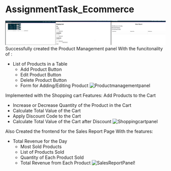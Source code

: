 ﻿# AssignmentTask_Ecommerce
 ![Panel](https://github.com/Ani0711/AssignmentTask_Ecommerce/blob/main/AssessmentTask_ECommerce/Panel.jpg)
Successfully created the Product Management panel
With the funcitonality of :
- List of Products in a Table
    - Add Product Button
    - Edit Product Button
    - Delete Product Button
    - Form for Adding/Editing Product
![Productmanagementpanel](https://github.com/user-attachments/assets/8decacb8-5c60-43e6-821c-06777c81620f)

Implemented with the Shopping cart Features:
Add Products to the Cart
  - Increase or Decrease Quantity of the Product in the Cart
  - Calculate Total Value of the Cart
  - Apply Discount Code to the Cart
  - Calculate Total Value of the Cart after Discount
![Shoppingcartpanel](https://github.com/user-attachments/assets/32cc466f-e1f1-4007-ae9f-7ab595285359)

Also Created the frontend for the Sales Report Page With the features:
- Total Revenue for the Day
    - Most Sold Products
    - List of Products Sold
    - Quantity of Each Product Sold
    - Total Revenue from Each Product
![SalesReportPanel](https://github.com/user-attachments/assets/9d03caca-81fb-47f0-9e52-0c563111b953)!
